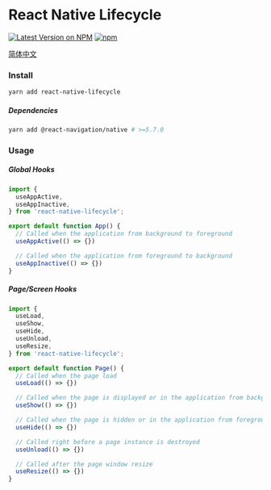 # React Native Lifecycle

[![Latest Version on NPM](https://img.shields.io/npm/v/react-native-lifecycle.svg?style=flat-square)](https://npmjs.com/package/react-native-lifecycle)
[![npm](https://img.shields.io/npm/dt/react-native-lifecycle.svg?style=flat-square)](https://www.npmjs.com/package/react-native-lifecycle)

[简体中文](./README.zh-CN.md)

### Install

``` sh
yarn add react-native-lifecycle
```

##### Dependencies

``` sh
yarn add @react-navigation/native # >=5.7.0
```


### Usage

##### Global Hooks

``` js
import {
  useAppActive,
  useAppInactive,
} from 'react-native-lifecycle';

export default function App() {
  // Called when the application from background to foreground
  useAppActive(() => {})

  // Called when the application from foreground to background
  useAppInactive(() => {})
}
```

##### Page/Screen Hooks

``` js
import {
  useLoad,
  useShow,
  useHide,
  useUnload,
  useResize,
} from 'react-native-lifecycle';

export default function Page() {
  // Called when the page load
  useLoad(() => {})

  // Called when the page is displayed or in the application from background to foreground
  useShow(() => {})

  // Called when the page is hidden or in the application from foreground to background
  useHide(() => {})

  // Called right before a page instance is destroyed
  useUnload(() => {})

  // Called after the page window resize
  useResize(() => {})
}
```
